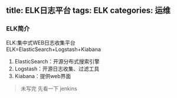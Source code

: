 title: ELK日志平台
tags: ELK
categories: 运维
---
### ELK简介
ELK:集中式WEB日志收集平台  
ELK=ElasticSearch+Logstash+Kiabana
1. ElasticSearch：开源分布式搜索引擎
1. Logstash：开源日志收集、过滤工具
1. Kiabana：提供web界面
<!-- more -->

> 未写完 先看一下 jenkins 